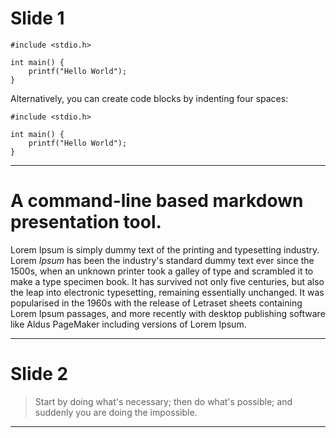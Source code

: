 # Slide 1

```
#include <stdio.h>

int main() {
    printf("Hello World");
}
```

Alternatively, you can create code blocks by indenting four spaces:

    #include <stdio.h>
    
    int main() {
        printf("Hello World");
    }


-------------

# A command-line based markdown presentation tool.

Lorem Ipsum is simply dummy text of the printing and typesetting industry. Lorem
*Ipsum* has been the industry's standard dummy text ever since the 1500s, when
an unknown printer took a galley of type and scrambled it to make a type
specimen book. It has survived not only five centuries, but also the leap into
electronic typesetting, remaining essentially unchanged. It was popularised in
the 1960s with the release of Letraset sheets containing Lorem Ipsum passages,
and more recently with desktop publishing software like Aldus PageMaker
including versions of Lorem Ipsum.

--------------------------------------------------------------------------------

# Slide 2

> Start by doing what's necessary; then do what's possible; and suddenly you are
> doing the impossible.

--------------------------------------------------------------------------------
